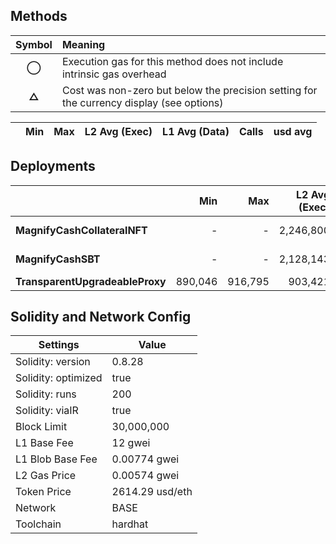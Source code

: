 ## Methods

| **Symbol** | **Meaning**                                                                              |
| :--------: | :--------------------------------------------------------------------------------------- |
|   **◯**    | Execution gas for this method does not include intrinsic gas overhead                    |
|   **△**    | Cost was non-zero but below the precision setting for the currency display (see options) |

|     | Min | Max | L2 Avg (Exec) | L1 Avg (Data) | Calls | usd avg |
| :-- | --: | --: | ------------: | ------------: | ----: | ------: |

## Deployments

|                                 |     Min |     Max | L2 Avg (Exec) | L1 Avg (Data) | Block % | usd avg |
| :------------------------------ | ------: | ------: | ------------: | ------------: | ------: | ------: |
| **MagnifyCashCollateralNFT**    |       - |       - |     2,246,800 |       166,360 |   7.5 % |    0.04 |
| **MagnifyCashSBT**              |       - |       - |     2,128,143 |       157,672 |   7.1 % |    0.04 |
| **TransparentUpgradeableProxy** | 890,046 | 916,795 |       903,421 |        73,524 |     3 % |    0.02 |

## Solidity and Network Config

| **Settings**        | **Value**       |
| ------------------- | --------------- |
| Solidity: version   | 0.8.28          |
| Solidity: optimized | true            |
| Solidity: runs      | 200             |
| Solidity: viaIR     | true            |
| Block Limit         | 30,000,000      |
| L1 Base Fee         | 12 gwei         |
| L1 Blob Base Fee    | 0.00774 gwei    |
| L2 Gas Price        | 0.00574 gwei    |
| Token Price         | 2614.29 usd/eth |
| Network             | BASE            |
| Toolchain           | hardhat         |
